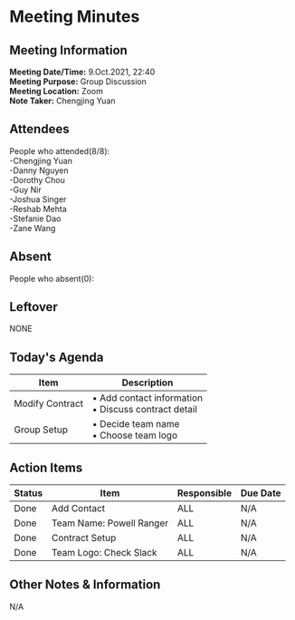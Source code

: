 # Meeting Minutes
## Meeting Information
**Meeting Date/Time:** 9.Oct.2021, 22:40  
**Meeting Purpose:** Group Discussion  
**Meeting Location:** Zoom  
**Note Taker:** Chengjing Yuan    

## Attendees
People who attended(8/8):  
-Chengjing Yuan  
-Danny Nguyen  
-Dorothy Chou  
-Guy Nir  
-Joshua Singer  
-Reshab Mehta  
-Stefanie Dao  
-Zane Wang  

## Absent
People who absent(0):  


## Leftover 
NONE


## Today's Agenda

Item | Description
---- | ----
Modify Contract | • Add contact information<br>• Discuss contract detail<br>
Group Setup | • Decide team name <br>• Choose team logo <br>


## Action Items
| Status | Item | Responsible | Due Date |
| ---- | ---- | ---- | ---- |
| Done| Add Contact | ALL | N/A |
| Done| Team Name: Powell Ranger | ALL | N/A |
| Done| Contract Setup | ALL | N/A |
| Done| Team Logo: Check Slack | ALL | N/A |

## Other Notes & Information
N/A
